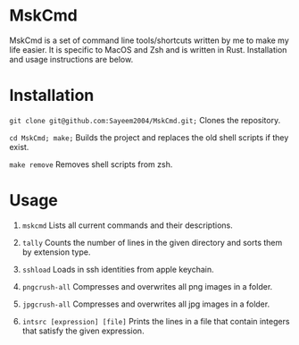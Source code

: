 # MskCmd

MskCmd is a set of command line tools/shortcuts written by me to make my life easier. It is specific to MacOS and Zsh and is written in Rust. Installation and usage instructions are below.

# Installation

`git clone git@github.com:Sayeem2004/MskCmd.git;` Clones the repository.

`cd MskCmd; make;` Builds the project and replaces the old shell scripts if they exist.

`make remove` Removes shell scripts from zsh.

# Usage

1. `mskcmd` Lists all current commands and their descriptions.

2. `tally` Counts the number of lines in the given directory and sorts them by extension type.

3. `sshload` Loads in ssh identities from apple keychain.

4. `pngcrush-all` Compresses and overwrites all png images in a folder.

5. `jpgcrush-all` Compresses and overwrites all jpg images in a folder.

6. `intsrc [expression] [file]` Prints the lines in a file that contain integers that satisfy the given expression.
